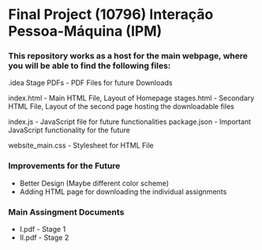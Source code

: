 # Final Project (10796) Interação Pessoa-Máquina (IPM)

### This repository works as a host for the main webpage, where you will be able to find the following files:

.idea 
Stage PDFs - PDF Files for future Downloads

index.html - Main HTML File, Layout of Homepage
stages.html - Secondary HTML File, Layout of the second page hosting the downloadable files

index.js - JavaScript file for future functionalities
package.json - Important JavaScript functionality for the future

website_main.css - Stylesheet for HTML File

### Improvements for the Future

- Better Design (Maybe different color scheme)
- Adding HTML page for downloading the individual assignments


### Main Assingment Documents
- I.pdf - Stage 1
- II.pdf - Stage 2
